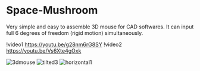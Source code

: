 # Space-Mushroom
Very simple and easy to assemble 3D mouse for CAD softwares. It can input full 6 degrees of freedom (rigid motion) simultaneously.

!video1 https://youtu.be/g28nm6rG8SY
!video2 https://youtu.be/Vs6Xte4gOxk

![3dmouse](https://user-images.githubusercontent.com/86639425/210121597-62d3a6ea-fb69-47a5-9122-7c09a419cbf0.jpg)
![tilted3](https://user-images.githubusercontent.com/86639425/210121605-2f6855a6-ccdc-491b-8f7d-54ceff26ab48.jpg)
![horizontal1](https://user-images.githubusercontent.com/86639425/210121603-236b0012-ebdd-4906-aa5e-84e759fd86f3.jpg)
